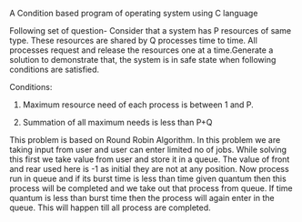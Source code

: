 A Condition based program of operating system using C language

Following set of question- Consider that a system has P resources of same type. These resources are shared by Q processes time to time. All processes request and release the resources one at a time.Generate a solution to demonstrate that, the system is in safe state when following conditions are satisfied.

Conditions:

1. Maximum resource need of each process is between 1 and P.

2. Summation of all maximum needs is less than P+Q


This problem is based on Round Robin Algorithm. In this problem we are taking input from user and user can enter limited no of jobs. 
While solving this first we take value from user and store it in a queue. The value of front and rear used here is -1 as initial they are not at any position. Now process run in queue and if its burst time is less than time given quantum then this process will be completed and we take out that process from queue. If time quantum is less than burst time then the process will again enter in the queue. This will happen till all process are completed.
